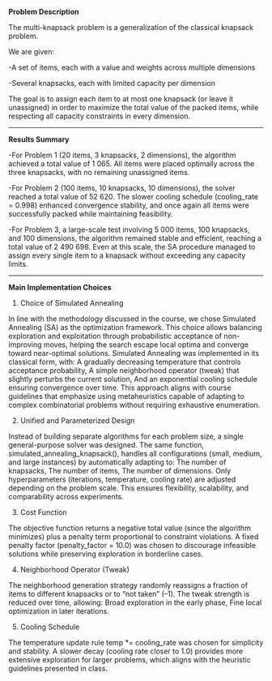 **Problem Description**

The multi-knapsack problem is a generalization of the classical knapsack problem.

We are given:

-A set of items, each with a value and weights across multiple dimensions 

-Several knapsacks, each with limited capacity per dimension

The goal is to assign each item to at most one knapsack (or leave it unassigned) in order to maximize the total value of the packed items, while respecting all capacity constraints in every dimension.

------

**Results Summary**

-For Problem 1 (20 items, 3 knapsacks, 2 dimensions), the algorithm achieved a total value of 1 065.
All items were placed optimally across the three knapsacks, with no remaining unassigned items.

-For Problem 2 (100 items, 10 knapsacks, 10 dimensions), the solver reached a total value of 52 620.
The slower cooling schedule (cooling_rate = 0.998) enhanced convergence stability, and once again all items were successfully packed while maintaining feasibility.

-For Problem 3, a large-scale test involving 5 000 items, 100 knapsacks, and 100 dimensions, the algorithm remained stable and efficient, reaching a total value of 2 490 698.
Even at this scale, the SA procedure managed to assign every single item to a knapsack without exceeding any capacity limits.

------

**Main Implementation Choices**

1. Choice of Simulated Annealing

In line with the methodology discussed in the course, we chose Simulated Annealing (SA) as the optimization framework.
This choice allows balancing exploration and exploitation through probabilistic acceptance of non-improving moves, helping the search escape local optima and converge toward near-optimal solutions.
Simulated Annealing was implemented in its classical form, with:
A gradually decreasing temperature that controls acceptance probability,
A simple neighborhood operator (tweak) that slightly perturbs the current solution,
And an exponential cooling schedule ensuring convergence over time.
This approach aligns with course guidelines that emphasize using metaheuristics capable of adapting to complex combinatorial problems without requiring exhaustive enumeration.




2. Unified and Parameterized Design

Instead of building separate algorithms for each problem size, a single general-purpose solver was designed.
The same function, simulated_annealing_knapsack(), handles all configurations (small, medium, and large instances) by automatically adapting to:
The number of knapsacks,
The number of items,
The number of dimensions.
Only hyperparameters (iterations, temperature, cooling rate) are adjusted depending on the problem scale.
This ensures flexibility, scalability, and comparability across experiments.



3. Cost Function

The objective function returns a negative total value (since the algorithm minimizes)
plus a penalty term proportional to constraint violations.
A fixed penalty factor (penalty_factor = 10.0) was chosen to discourage infeasible solutions while preserving exploration in borderline cases.



4. Neighborhood Operator (Tweak)

The neighborhood generation strategy randomly reassigns a fraction of items to different knapsacks or to “not taken” (–1).
The tweak strength is reduced over time, allowing:
Broad exploration in the early phase,
Fine local optimization in later iterations.



5. Cooling Schedule

The temperature update rule temp *= cooling_rate was chosen for simplicity and stability.
A slower decay (cooling rate closer to 1.0) provides more extensive exploration for larger problems, which aligns with the heuristic guidelines presented in class.

